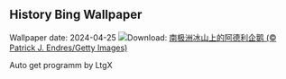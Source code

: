 ## History Bing Wallpaper
Wallpaper date: 2024-04-25
![](https://www.bing.com/th?id=OHR.PenguinDirections_ZH-CN8498684753_UHD.jpg&w=1000)Download: [南极洲冰山上的阿德利企鹅 (© Patrick J. Endres/Getty Images)](https://www.bing.com/th?id=OHR.PenguinDirections_ZH-CN8498684753_UHD.jpg)

Auto get programm by LtgX
